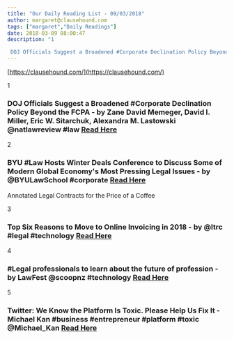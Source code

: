 ```yaml
---
title: "Our Daily Reading List - 09/03/2018"
author: margaret@clausehound.com
tags: ["margaret","Daily Readings"]
date: 2018-03-09 08:00:47
description: "1

 DOJ Officials Suggest a Broadened #Corporate Declination Policy Beyond the FCPA - by Zane David Memeger, David I. Miller, Eric W. Sitarchuk, Alexandra M. Lastowski @natlawreview #law Read Here..."
---
```


[https://clausehound.com/](https://clausehound.com/)

1

###  DOJ Officials Suggest a Broadened #Corporate Declination Policy Beyond the FCPA - by Zane David Memeger, David I. Miller, Eric W. Sitarchuk, Alexandra M. Lastowski @natlawreview #law [Read Here](https://www.natlawreview.com/article/doj-officials-suggest-broadened-corporate-declination-policy-beyond-fcpa)

 

2

###  BYU #Law Hosts Winter Deals Conference to Discuss Some of Modern Global Economy's Most Pressing Legal Issues - by @BYULawSchool #corporate [Read Here](https://www.prnewswire.com/news-releases/byu-law-hosts-winter-deals-conference-to-discuss-some-of-modern-global-economys-most-pressing-legal-issues-300606820.html)

Annotated Legal Contracts
for the Price of a Coffee

3

###  Top Six Reasons to Move to Online Invoicing in 2018 - by @ltrc #legal #technology [Read Here](http://www.lawtechnologytoday.org/2018/02/top-6-reasons-move-online-invoicing-2018/)

 

4

###  #Legal professionals to learn about the future of profession - by LawFest @scoopnz #technology [Read Here](http://www.scoop.co.nz/stories/BU1802/S00553/legal-professionals-to-learn-about-the-future-of-profession.htm)

 

5

###  Twitter: We Know the Platform Is Toxic. Please Help Us Fix It - Michael Kan #business #entrepreneur #platform #toxic @Michael_Kan [Read Here](https://www.entrepreneur.com/article/309863)

 